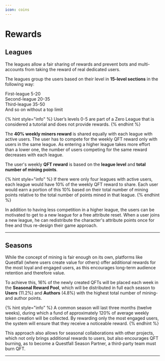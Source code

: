 ```yaml
---
icon: coins
---
```


# Rewards

## Leagues

The leagues allow a fair sharing of rewards and prevent bots and multi-accounts from taking the reward of real dedicated users. 

The leagues group the users based on their level in **15-level sections** in the following way:

First-league    5-20\
Second-league   20-35\
Third-league    35-50\
And so on without a top limit

{% hint style="info" %}
User’s levels 0-5 are part of a  Zero League that is considered a tutorial and does not provide rewards.
{% endhint %}

The **40% weekly miners reward** is shared equally with each league with active users. The user has to compete for the weekly QFT reward only with users in the same league. As entering a higher league takes more effort than a lower one, the number of users competing for the same reward decreases with each league.

The user's weekly **QFT reward** is based on the **league level** and **total number of mining points**.

{% hint style="info" %}
If there were only four leagues with active users, each league would have 10% of the weekly QFT reward to share. Each user would earn a portion of this 10% based on their total number of mining points relative to the total number of points mined in that league.
{% endhint %}

In addition to having less competition in a higher league, the users can be motivated to get to a new league for a free attribute reset. When a user joins a new league, he can redistribute the character's attribute points once for free and thus re-design their game approach. 

***

## Seasons

While the concept of mining is fair enough on its own, platforms like Questfall (where users create value for others) offer additional rewards for the most loyal and engaged users, as this encourages long-term audience retention and therefore value.

To achieve this, 16% of the newly created QFTs will be placed each week in the **Seasonal Reward Pool**, which will be distributed in full each season to **Users** (11.2%) and **Authors** (4.8%) with the highest total number of mining- and author points.

{% hint style="info" %}
A common season will last three months (twelve weeks), during which a fund of approximately 120% of average weekly token creation will be collected. By rewarding only the most engaged users, the system will ensure that they receive a noticeable reward.
{% endhint %}

This approach also allows for seasonal collaborations with other projects, which not only brings additional rewards to users, but also encourages QFT burning, as to become a Questfall Season Partner, a third-party team must burn QFT.

---
